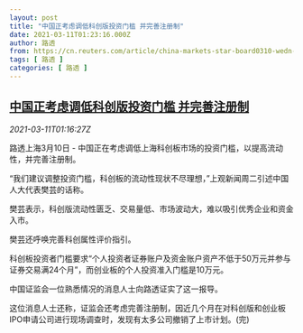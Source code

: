 ```yaml
---
layout: post
title: "中国正考虑调低科创版投资门槛 并完善注册制"
date: 2021-03-11T01:23:16.000Z
author: 路透
from: https://cn.reuters.com/article/china-markets-star-board0310-wedn-idCNKBS2B304E
tags: [ 路透 ]
categories: [ 路透 ]
---
```

<!--1615425796000-->
[中国正考虑调低科创版投资门槛 并完善注册制](https://cn.reuters.com/article/china-markets-star-board0310-wedn-idCNKBS2B304E)
------

<div>
<div><i>2021-03-11T01:16:27Z</i></div><p>路透上海3月10日 - 中国正在考虑调低上海科创板市场的投资门槛，以提高流动性，并完善注册制。</p><p>“我们建议调整投资门槛，科创板的流动性现状不尽理想，”上观新闻周二引述中国人大代表樊芸的话称。</p><p>樊芸表示，科创版流动性匮乏、交易量低、市场波动大，难以吸引优秀企业和资金入市。</p><p>樊芸还呼唤完善科创属性评价指引。</p><p>科创板投资者门槛要求“个人投资者证券账户及资金账户资产不低于50万元并参与证券交易满24个月”，而创业板的个人投资准入门槛是10万元。</p><p>中国证监会一位熟悉情况的消息人士向路透证实了这一报导。</p><p>这位消息人士还称，证监会还考虑完善注册制，因近几个月在对科创版和创业板IPO申请公司进行现场调查时，发现有太多公司撤销了上市计划。(完)</p>
</div>
